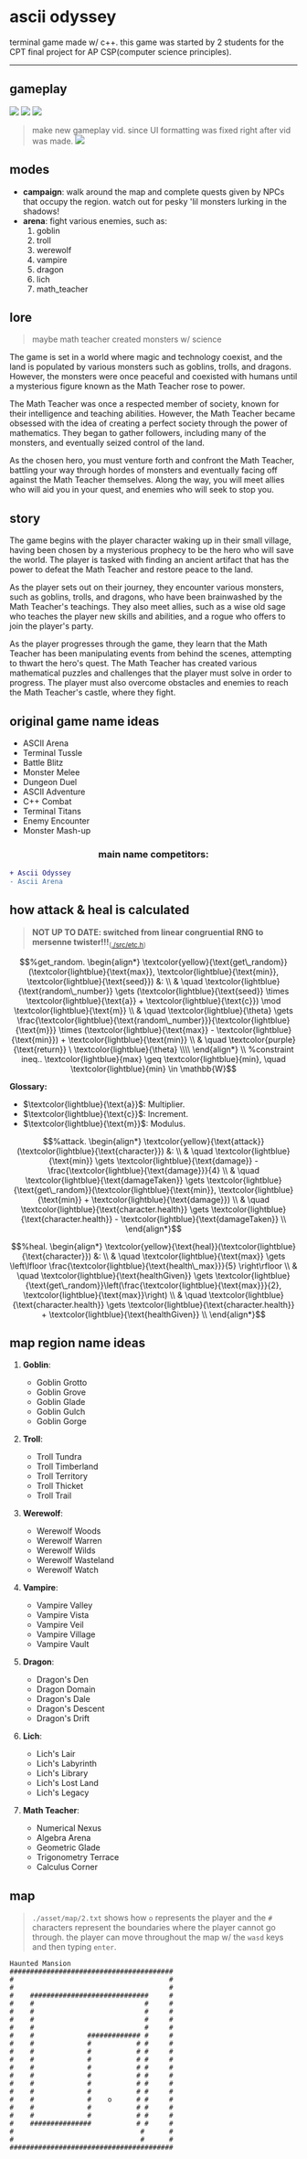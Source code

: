 # ascii odyssey
terminal game made w/ c++. this game was started by 2 students for the CPT final project for AP CSP(computer science principles).

---

## gameplay
![](./gameplay/intro.jpg)
![](./gameplay/enemies.jpg)
![](./gameplay/goblin.jpg)
> make new gameplay vid. since UI formatting was fixed right after vid was made.
[![](./gameplay/1_img.jpg)](https://github.com/321BadgerCode/ascii_odyssey/assets/83559316/dfa0b343-bcb4-4512-a562-3ac77479e8f2)

## modes
* **campaign**: walk around the map and complete quests given by NPCs that occupy the region. watch out for pesky 'lil monsters lurking in the shadows!
* **arena**: fight various enemies, such as:
	1. goblin
	1. troll
	1. werewolf
	1. vampire
	1. dragon
	1. lich
	1. math_teacher

## lore
> maybe math teacher created monsters w/ science

The game is set in a world where magic and technology coexist, and the land is populated by various monsters such as goblins, trolls, and dragons. However, the monsters were once peaceful and coexisted with humans until a mysterious figure known as the Math Teacher rose to power.

The Math Teacher was once a respected member of society, known for their intelligence and teaching abilities. However, the Math Teacher became obsessed with the idea of creating a perfect society through the power of mathematics. They began to gather followers, including many of the monsters, and eventually seized control of the land.

As the chosen hero, you must venture forth and confront the Math Teacher, battling your way through hordes of monsters and eventually facing off against the Math Teacher themselves. Along the way, you will meet allies who will aid you in your quest, and enemies who will seek to stop you.

## story
The game begins with the player character waking up in their small village, having been chosen by a mysterious prophecy to be the hero who will save the world. The player is tasked with finding an ancient artifact that has the power to defeat the Math Teacher and restore peace to the land.

As the player sets out on their journey, they encounter various monsters, such as goblins, trolls, and dragons, who have been brainwashed by the Math Teacher's teachings. They also meet allies, such as a wise old sage who teaches the player new skills and abilities, and a rogue who offers to join the player's party.

As the player progresses through the game, they learn that the Math Teacher has been manipulating events from behind the scenes, attempting to thwart the hero's quest. The Math Teacher has created various mathematical puzzles and challenges that the player must solve in order to progress. The player must also overcome obstacles and enemies to reach the Math Teacher's castle, where they fight.

## original game name ideas
* ASCII Arena
* Terminal Tussle
* Battle Blitz
* Monster Melee
* Dungeon Duel
* ASCII Adventure
* C++ Combat
* Terminal Titans
* Enemy Encounter
* Monster Mash-up

<center><h3>main name competitors:</h3></center>

```diff
+ Ascii Odyssey
- Ascii Arena
```

## how attack & heal is calculated
> **NOT UP TO DATE: switched from linear congruential RNG to mersenne twister!!!**<sub>([./src/etc.h](./src/etc.h))</sub>
```math
%get_random.
\begin{align*}
\textcolor{yellow}{\text{get\_random}}(\textcolor{lightblue}{\text{max}}, \textcolor{lightblue}{\text{min}}, \textcolor{lightblue}{\text{seed}}) &: \\
& \quad \textcolor{lightblue}{\text{random\_number}} \gets (\textcolor{lightblue}{\text{seed}} \times \textcolor{lightblue}{\text{a}} + \textcolor{lightblue}{\text{c}}) \mod \textcolor{lightblue}{\text{m}} \\
& \quad \textcolor{lightblue}{\theta} \gets \frac{\textcolor{lightblue}{\text{random\_number}}}{\textcolor{lightblue}{\text{m}}} \times (\textcolor{lightblue}{\text{max}} - \textcolor{lightblue}{\text{min}}) + \textcolor{lightblue}{\text{min}} \\
& \quad \textcolor{purple}{\text{return}} \ \textcolor{lightblue}{\theta} \\\\
\end{align*} \\

%constraint ineq..
\textcolor{lightblue}{max} \geq \textcolor{lightblue}{min}, \quad \textcolor{lightblue}{min} \in \mathbb{W}
```

**Glossary:**

* $\textcolor{lightblue}{\text{a}}$: Multiplier.
* $\textcolor{lightblue}{\text{c}}$: Increment.
* $\textcolor{lightblue}{\text{m}}$: Modulus.

```math
%attack.
\begin{align*}
\textcolor{yellow}{\text{attack}}(\textcolor{lightblue}{\text{character}}) &: \\
& \quad \textcolor{lightblue}{\text{min}} \gets \textcolor{lightblue}{\text{damage}} - \frac{\textcolor{lightblue}{\text{damage}}}{4} \\
& \quad \textcolor{lightblue}{\text{damageTaken}} \gets \textcolor{lightblue}{\text{get\_random}}(\textcolor{lightblue}{\text{min}}, \textcolor{lightblue}{\text{min}} + \textcolor{lightblue}{\text{damage}}) \\
& \quad \textcolor{lightblue}{\text{character.health}} \gets \textcolor{lightblue}{\text{character.health}} - \textcolor{lightblue}{\text{damageTaken}} \\
\end{align*}
```

```math
%heal.
\begin{align*}
\textcolor{yellow}{\text{heal}}(\textcolor{lightblue}{\text{character}}) &: \\
& \quad \textcolor{lightblue}{\text{max}} \gets \left\lfloor \frac{\textcolor{lightblue}{\text{health\_max}}}{5} \right\rfloor \\
& \quad \textcolor{lightblue}{\text{healthGiven}} \gets \textcolor{lightblue}{\text{get\_random}}\left(\frac{\textcolor{lightblue}{\text{max}}}{2}, \textcolor{lightblue}{\text{max}}\right) \\
& \quad \textcolor{lightblue}{\text{character.health}} \gets \textcolor{lightblue}{\text{character.health}} + \textcolor{lightblue}{\text{healthGiven}} \\
\end{align*}
```

## map region name ideas
1. **Goblin**:
	* Goblin Grotto
	* Goblin Grove
	* Goblin Glade
	* Goblin Gulch
	* Goblin Gorge

1. **Troll**:
	* Troll Tundra
	* Troll Timberland
	* Troll Territory
	* Troll Thicket
	* Troll Trail

1. **Werewolf**:
	* Werewolf Woods
	* Werewolf Warren
	* Werewolf Wilds
	* Werewolf Wasteland
	* Werewolf Watch

1. **Vampire**:
	* Vampire Valley
	* Vampire Vista
	* Vampire Veil
	* Vampire Village
	* Vampire Vault

1. **Dragon**:
	* Dragon's Den
	* Dragon Domain
	* Dragon's Dale
	* Dragon's Descent
	* Dragon's Drift

1. **Lich**:
	* Lich's Lair
	* Lich's Labyrinth
	* Lich's Library
	* Lich's Lost Land
	* Lich's Legacy

1. **Math Teacher**:
	* Numerical Nexus
	* Algebra Arena
	* Geometric Glade
	* Trigonometry Terrace
	* Calculus Corner

## map
> `./asset/map/2.txt` shows how `o` represents the player and the `#` characters represent the boundaries where the player cannot go through.
> the player can move throughout the map w/ the `wasd` keys and then typing `enter`.
```
Haunted Mansion
########################################
#                                      #
#                                      #
#    #############################     #
#    #                           #     #
#    #                           #     #
#    #                           #     #
#    #                           #     #
#    #             ############# #     #
#    #             #           # #     #
#    #             #           # #     #
#    #             #           # #     #
#    #             #           # #     #
#    #             #           # #     #
#    #             #           # #     #
#    #             #           # #     #
#    #             #    o      # #     #
#    #             #           # #     #
#    #             #           # #     #
#    ###############           # #     #
#                               #      #
#                               #      #
########################################
```
